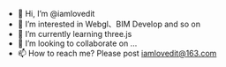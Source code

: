 - 👋 Hi, I’m @iamlovedit
- 👀 I’m interested in Webgl、BIM Develop and so on
- 🌱 I’m currently learning three.js
- 💞️ I’m looking to collaborate on ...
- 📫 How to reach me? Please post iamlovedit@163.com

<!---
iamlovedit/iamlovedit is a ✨ special ✨ repository because its `README.md` (this file) appears on your GitHub profile.
You can click the Preview link to take a look at your changes.
--->
